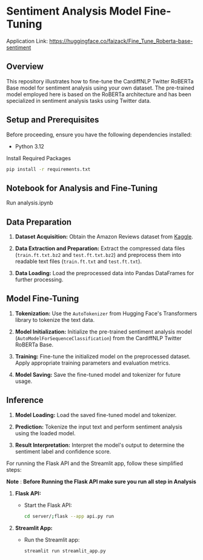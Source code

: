 # Sentiment Analysis Model Fine-Tuning 


Application Link: https://huggingface.co/faizack/Fine_Tune_Roberta-base-sentiment
## Overview

This repository illustrates how to fine-tune the CardiffNLP Twitter RoBERTa Base model for sentiment analysis using your own dataset. The pre-trained model employed here is based on the RoBERTa architecture and has been specialized in sentiment analysis tasks using Twitter data.

## Setup and Prerequisites

Before proceeding, ensure you have the following dependencies installed:

- Python 3.12

Install Required Packages

```bash
pip install -r requirements.txt
```

## Notebook for Analysis and Fine-Tuning
Run analysis.ipynb

## Data Preparation

1. **Dataset Acquisition:** Obtain the Amazon Reviews dataset from [Kaggle](https://www.kaggle.com/datasets/bittlingmayer/amazonreviews).

2. **Data Extraction and Preparation:** Extract the compressed data files (`train.ft.txt.bz2` and `test.ft.txt.bz2`) and preprocess them into readable text files (`train.ft.txt` and `test.ft.txt`).

3. **Data Loading:** Load the preprocessed data into Pandas DataFrames for further processing.

## Model Fine-Tuning

1. **Tokenization:** Use the `AutoTokenizer` from Hugging Face's Transformers library to tokenize the text data.

2. **Model Initialization:** Initialize the pre-trained sentiment analysis model (`AutoModelForSequenceClassification`) from the CardiffNLP Twitter RoBERTa Base.

3. **Training:** Fine-tune the initialized model on the preprocessed dataset. Apply appropriate training parameters and evaluation metrics.

4. **Model Saving:** Save the fine-tuned model and tokenizer for future usage.

## Inference

1. **Model Loading:** Load the saved fine-tuned model and tokenizer.

2. **Prediction:** Tokenize the input text and perform sentiment analysis using the loaded model.

3. **Result Interpretation:** Interpret the model's output to determine the sentiment label and confidence score.

For running the Flask API and the Streamlit app, follow these simplified steps:

**Note** : **Before Running the Flask API make sure you run all step in Analysis**

1. **Flask API:**

   - Start the Flask API:

     ```bash
     cd server/;flask --app api.py run
     ```

2. **Streamlit App:**

   - Run the Streamlit app:

     ```bash
     streamlit run streamlit_app.py
     ```